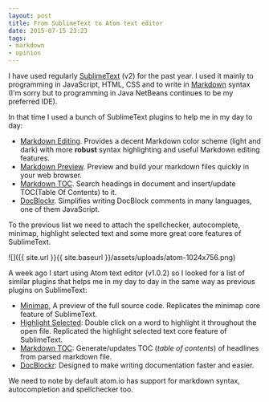 ```yaml
---
layout: post
title: From SublimeText to Atom text editor
date: 2015-07-15 23:23
tags:
- markdown
- opinion
---
```


I have used regularly [SublimeText](http://www.sublimetext.com/) (v2) for the past year. I used it mainly to programming in JavaScript, HTML, CSS and to write in [Markdown](https://en.wikipedia.org/wiki/Markdown) syntax (I'm sorry but to programming in Java NetBeans continues to be my preferred IDE).

In that time I used a bunch of SublimeText plugins to help me in my day to day:

*   [Markdown Editing](https://packagecontrol.io/packages/MarkdownEditing). Provides a decent Markdown color scheme (light and dark) with more **robust** syntax highlighting and useful Markdown editing features.
*   [Markdown Preview](https://packagecontrol.io/packages/Markdown%20Preview). Preview and build your markdown files quickly in your web browser.
*   [Markdown TOC](https://packagecontrol.io/packages/MarkdownTOC). Search headings in document and insert/update TOC(Table Of Contents) to it.
*   [DocBlockr](https://packagecontrol.io/packages/DocBlockr). Simplifies writing DocBlock comments in many languages, one of them JavaScript.

To the previous list we need to attach the spellchecker, autocomplete, minimap, highlight selected text and some more great core features of SublimeText.

![]({{ site.url }}{{ site.baseurl }}/assets/uploads/atom-1024x756.png)

A week ago I start using Atom text editor (v1.0.2) so I looked for a list of similar plugins that helps me in my day to day in the same way as previous plugins on SublimeText:

*   [Minimap](https://atom.io/packages/minimap), A preview of the full source code. Replicates the minimap core feature of SublimeText.
*   [Highlight Selected](https://atom.io/packages/highlight-selected): Double click on a word to highlight it throughout the open file. Replicated the highlight selected text core feature of SublimeText.
*   [Markdown TOC](https://atom.io/packages/markdown-toc): Generate/updates TOC (_table of contents_) of headlines from parsed markdown file.
*   [DocBlockr](https://atom.io/packages/docblockr): Designed to make writing documentation faster and easier.

We need to note by default atom.io has support for markdown syntax, autocompletion and spellchecker too.
